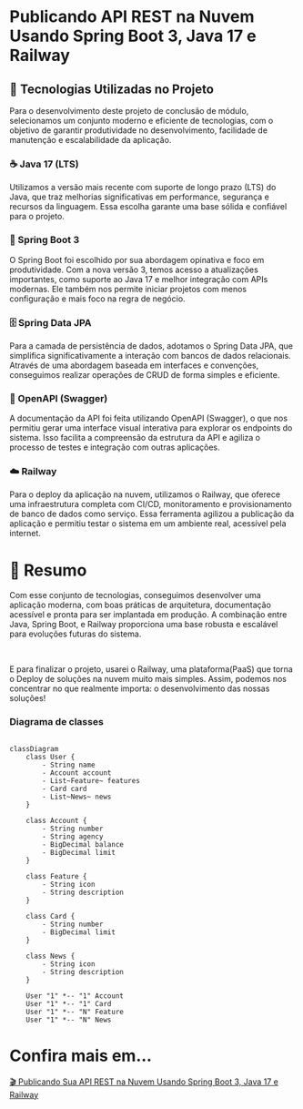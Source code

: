 # Publicando API REST na Nuvem Usando Spring Boot 3, Java 17 e Railway

## 🧩 Tecnologias Utilizadas no Projeto
Para o desenvolvimento deste projeto de conclusão de módulo, selecionamos um conjunto moderno e eficiente de tecnologias, com o objetivo de garantir produtividade no desenvolvimento, facilidade de manutenção e escalabilidade da aplicação.

### ☕ Java 17 (LTS)
Utilizamos a versão mais recente com suporte de longo prazo (LTS) do Java, que traz melhorias significativas em performance, segurança e recursos da linguagem. Essa escolha garante uma base sólida e confiável para o projeto.

### 🚀 Spring Boot 3
O Spring Boot foi escolhido por sua abordagem opinativa e foco em produtividade. Com a nova versão 3, temos acesso a atualizações importantes, como suporte ao Java 17 e melhor integração com APIs modernas. Ele também nos permite iniciar projetos com menos configuração e mais foco na regra de negócio.

### 🗄️ Spring Data JPA
Para a camada de persistência de dados, adotamos o Spring Data JPA, que simplifica significativamente a interação com bancos de dados relacionais. Através de uma abordagem baseada em interfaces e convenções, conseguimos realizar operações de CRUD de forma simples e eficiente.

### 📘 OpenAPI (Swagger)
A documentação da API foi feita utilizando OpenAPI (Swagger), o que nos permitiu gerar uma interface visual interativa para explorar os endpoints do sistema. Isso facilita a compreensão da estrutura da API e agiliza o processo de testes e integração com outras aplicações.

### ☁️ Railway
Para o deploy da aplicação na nuvem, utilizamos o Railway, que oferece uma infraestrutura completa com CI/CD, monitoramento e provisionamento de banco de dados como serviço. Essa ferramenta agilizou a publicação da aplicação e permitiu testar o sistema em um ambiente real, acessível pela internet.

# 🎯 Resumo
Com esse conjunto de tecnologias, conseguimos desenvolver uma aplicação moderna, com boas práticas de arquitetura, documentação acessível e pronta para ser implantada em produção. A combinação entre Java, Spring Boot, e Railway proporciona uma base robusta e escalável para evoluções futuras do sistema.

<br>

<p> E para finalizar o projeto, usarei o Railway, uma plataforma(PaaS) que torna o Deploy de soluções na nuvem muito mais simples. Assim, podemos nos concentrar no que realmente importa:
      o desenvolvimento das nossas soluções! </p>

### Diagrama de classes

```mermaid

classDiagram
    class User {
        - String name
        - Account account
        - List~Feature~ features
        - Card card
        - List~News~ news
    }
    
    class Account {
        - String number
        - String agency
        - BigDecimal balance
        - BigDecimal limit
    }
    
    class Feature {
        - String icon
        - String description
    }
    
    class Card {
        - String number
        - BigDecimal limit
    }
    
    class News {
        - String icon
        - String description
    }
    
    User "1" *-- "1" Account
    User "1" *-- "1" Card
    User "1" *-- "N" Feature
    User "1" *-- "N" News
```

# Confira mais em...


[🎬 Publicando Sua API REST na Nuvem Usando Spring Boot 3, Java 17 e Railway](https://drive.google.com/file/d/1Wed5rB0u4UWPA--UsNvb4gjJ8DW46Hp-/view?usp=sharing)




